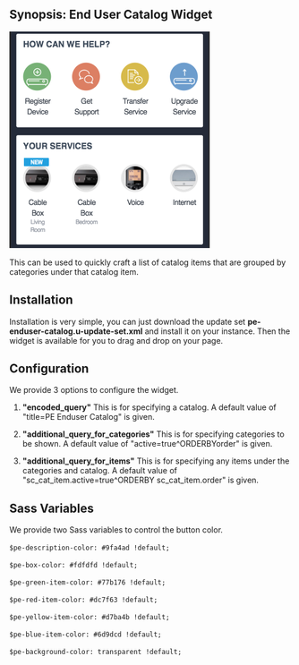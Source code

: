## Synopsis: End User Catalog Widget

![](../images/pe-enduser-catalog.png)

This can be used to quickly craft a list of catalog items that are grouped by categories under that catalog item.

## Installation

Installation is very simple, you can just download the update set **pe-enduser-catalog.u-update-set.xml** and install it on your instance. Then the widget is available for you to drag and drop on your page.

## Configuration

We provide 3 options to configure the widget.

1. **"encoded_query"** This is for specifying a catalog. A default value of "title=PE Enduser Catalog" is given.

1. **"additional_query_for_categories"** This is for specifying categories to be shown. A default value of "active=true^ORDERBYorder" is given.

1. **"additional_query_for_items"** This is for specifying any items under the categories and catalog. A default value of "sc_cat_item.active=true^ORDERBY sc_cat_item.order" is given.

## Sass Variables

We provide two Sass variables to control the button color.

`$pe-description-color: #9fa4ad !default;`

`$pe-box-color: #fdfdfd !default;`

`$pe-green-item-color: #77b176 !default;`

`$pe-red-item-color: #dc7f63 !default;`

`$pe-yellow-item-color: #d7ba4b !default;`

`$pe-blue-item-color: #6d9dcd !default;`

`$pe-background-color: transparent !default;`